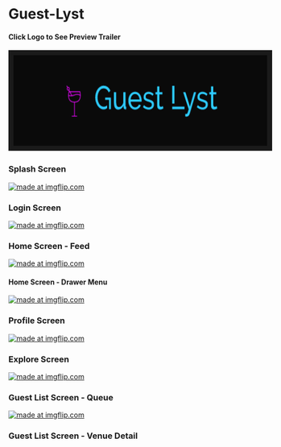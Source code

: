 # Guest-Lyst
#### Click Logo to See Preview Trailer
<a href="https://youtu.be/VodW1alZPFQ
" target="_blank"><img src="https://github.com/M-Krilano/Guest-Lyst/blob/master/guest_lyst_logo.png?raw=true" 
alt="IMAGE ALT TEXT HERE" width="540" height="180" border="10" /></a>



### Splash Screen
<a href="https://imgflip.com/gif/34cuak"><img src="https://i.imgflip.com/34cuak.gif" title="made at imgflip.com"/></a>
### Login Screen
<a href="https://imgflip.com/gif/34cugk"><img src="https://i.imgflip.com/34cugk.gif" title="made at imgflip.com"/></a>
### Home Screen - Feed
<a href="https://imgflip.com/gif/34ctci"><img src="https://i.imgflip.com/34ctci.gif" title="made at imgflip.com"/></a>
#### Home Screen - Drawer Menu
<a href="https://imgflip.com/gif/34ctl7"><img src="https://i.imgflip.com/34ctl7.gif" title="made at imgflip.com"/></a>
### Profile Screen
<a href="https://imgflip.com/gif/34ctrz"><img src="https://i.imgflip.com/34ctrz.gif" title="made at imgflip.com"/></a>
### Explore Screen
<a href="https://imgflip.com/gif/34ctz3"><img src="https://i.imgflip.com/34ctz3.gif" title="made at imgflip.com"/></a>
### Guest List Screen - Queue
<a href="https://imgflip.com/gif/34cu2k"><img src="https://i.imgflip.com/34cu2k.gif" title="made at imgflip.com"/></a>
### Guest List Screen - Venue Detail
